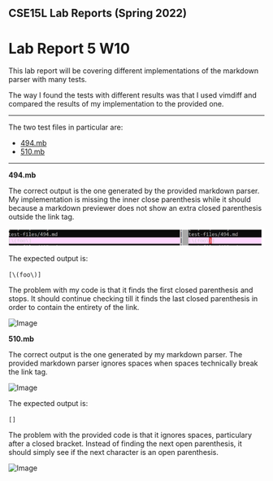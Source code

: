## CSE15L Lab Reports (Spring 2022)

# Lab Report 5 W10
This lab report will be covering different implementations of the markdown parser with many tests.

The way I found the tests with different results was that I used vimdiff and compared the results of my implementation to the provided one.

---

The two test files in particular are:

- [494.mb](https://github.com/nidhidhamnani/markdown-parser/blob/main/test-files/494.md)
- [510.mb](https://github.com/nidhidhamnani/markdown-parser/blob/main/test-files/510.md)

---
**494.mb**

The correct output is the one generated by the provided markdown parser. My implementation is missing the inner close parenthesis while it should because a markdown previewer does not show an extra closed parenthesis outside the link tag.

![Image](https://github.com/Badflar/cse15l-lab-reports/blob/main/Screenshots/Lab5/Screenshot%202022-06-01%20211943.png?raw=true)

The expected output is:

```[\(foo\)]```

The problem with my code is that it finds the first closed parenthesis and stops. It should continue checking till it finds the last closed parenthesis in order to contain the entirety of the link.

![Image](https://github.com/Badflar/cse15l-lab-reports/blob/main/Screenshots/Lab5/Screenshot%202022-06-01%20212605.png?raw=true)


**510.mb**

The correct output is the one generated by my markdown parser. The provided markdown parser ignores spaces when spaces technically break the link tag. 

![Image](https://github.com/Badflar/cse15l-lab-reports/blob/main/Screenshots/Lab5/Screenshot%202022-06-01%20212736.png?raw=true)

The expected output is:

```[]```

The problem with the provided code is that it ignores spaces, particulary after a closed bracket. Instead of finding the next open parenthesis, it should simply see if the next character is an open parenthesis.

![Image](https://github.com/Badflar/cse15l-lab-reports/blob/main/Screenshots/Lab5/Screenshot%202022-06-01%20213051.png?raw=true)
